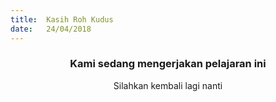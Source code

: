 ```yaml
---
title:  Kasih Roh Kudus
date:   24/04/2018
---
```


### <center>Kami sedang mengerjakan pelajaran ini</center>
<center>Silahkan kembali lagi nanti</center>